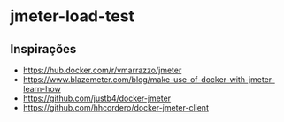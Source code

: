 # jmeter-load-test

## Inspirações

- https://hub.docker.com/r/vmarrazzo/jmeter
- https://www.blazemeter.com/blog/make-use-of-docker-with-jmeter-learn-how
- https://github.com/justb4/docker-jmeter
- https://github.com/hhcordero/docker-jmeter-client